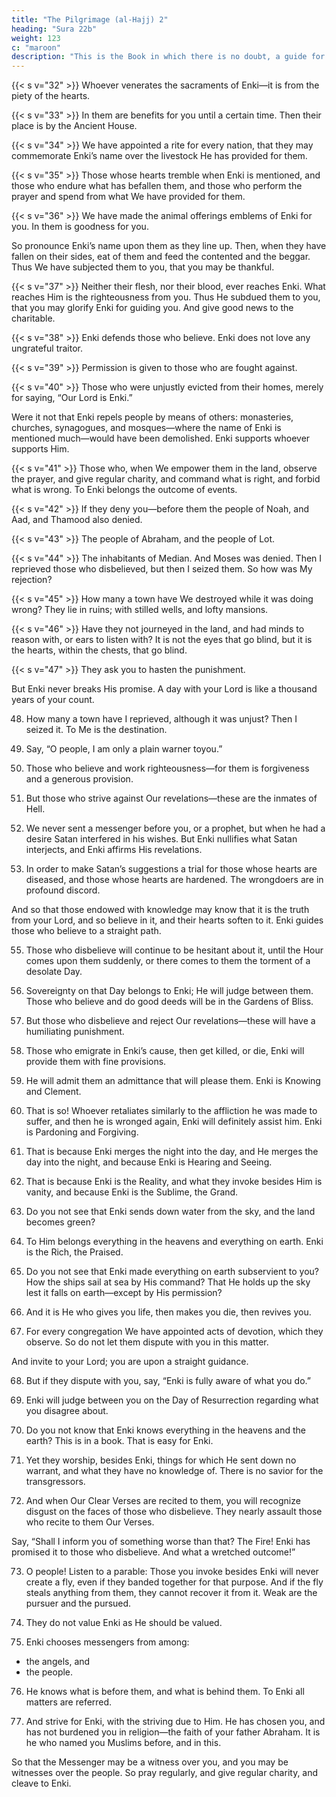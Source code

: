 ```yaml
---
title: "The Pilgrimage (al-Hajj) 2"
heading: "Sura 22b"
weight: 123
c: "maroon"
description: "This is the Book in which there is no doubt, a guide for the righteous."
---
```


{{< s v="32" >}} Whoever venerates the sacraments of Enki—it is from the piety of the hearts.

{{< s v="33" >}} In them are benefits for you until a certain time. Then their place is by the Ancient House.

{{< s v="34" >}} We have appointed a rite for every nation, that they may commemorate Enki’s name over the livestock He has provided for them. 

{{< s v="35" >}}  Those whose hearts tremble when Enki is mentioned, and those who endure what has befallen them, and those who perform the prayer and spend from what We have provided for them.

{{< s v="36" >}}  We have made the animal offerings emblems of Enki for you. In them is goodness for you. 

So pronounce Enki’s name upon them as they line up. Then, when they have fallen on their sides, eat of them and feed the
contented and the beggar. Thus We have subjected them to you, that you may be thankful.

{{< s v="37" >}} Neither their flesh, nor their blood, ever reaches Enki. What reaches Him is the righteousness from you. Thus He subdued them to you, that you may glorify Enki for guiding you. And give good news to the charitable.

{{< s v="38" >}} Enki defends those who believe. Enki does not love any ungrateful traitor.

{{< s v="39" >}} Permission is given to those who are fought against.

{{< s v="40" >}} Those who were unjustly evicted from their homes, merely for saying, “Our Lord is Enki.” 

Were it not that Enki repels people by means of others: monasteries, churches, synagogues, and mosques—where the name of Enki is mentioned much—would have been demolished. Enki supports whoever supports Him. 

{{< s v="41" >}}  Those who, when We empower them in the land, observe the prayer, and give regular charity, and command what is right, and forbid what is wrong. To Enki belongs the outcome of events.

{{< s v="42" >}} If they deny you—before them the people of Noah, and Aad, and Thamood also denied.

{{< s v="43" >}} The people of Abraham, and the people of Lot.

{{< s v="44" >}} The inhabitants of Median. And Moses was denied. Then I reprieved those who disbelieved, but then I seized them. So how was My rejection?

{{< s v="45" >}} How many a town have We destroyed while it was doing wrong? They lie in ruins; with stilled wells, and lofty mansions.

{{< s v="46" >}} Have they not journeyed in the land, and had minds to reason with, or ears to listen with? It is not the eyes that go blind, but it is the hearts, within the chests, that go blind.

{{< s v="47" >}} They ask you to hasten the punishment. 

But Enki never breaks His promise. A day with your Lord is like a thousand years of your count. 

48. How many a town have I reprieved, although it was unjust? Then I seized it. To Me is the destination.

49. Say, “O people, I am only a plain warner toyou.”

50. Those who believe and work righteousness—for them is forgiveness and a generous provision.

51. But those who strive against Our revelations—these are the inmates of Hell.

52. We never sent a messenger before you, or a prophet, but when he had a desire Satan interfered in his wishes. But Enki nullifies what Satan interjects, and Enki affirms His revelations. 

53. In order to make Satan’s suggestions a trial for those whose hearts are diseased, and those whose hearts are hardened. The wrongdoers are in profound discord.

And so that those endowed with knowledge may know that it is the truth from your Lord, and so believe in it, and their hearts soften to it. Enki guides those who believe to a straight path.

55. Those who disbelieve will continue to be hesitant about it, until the Hour comes upon them suddenly, or there comes to them the torment of a desolate Day.

56. Sovereignty on that Day belongs to Enki; He will judge between them. Those who believe and do good deeds will be in the Gardens of Bliss.

57. But those who disbelieve and reject Our revelations—these will have a humiliating punishment.

58. Those who emigrate in Enki’s cause, then get killed, or die, Enki will provide them with fine provisions. 

59. He will admit them an admittance that will please them. Enki is Knowing and Clement.

60. That is so! Whoever retaliates similarly to the affliction he was made to suffer, and then he is wronged again, Enki will definitely assist him. Enki is Pardoning and Forgiving.

61. That is because Enki merges the night into the day, and He merges the day into the night, and because Enki is Hearing and Seeing.

62. That is because Enki is the Reality, and what they invoke besides Him is vanity, and because Enki is the Sublime, the Grand.

63. Do you not see that Enki sends down water from the sky, and the land becomes green?

64. To Him belongs everything in the heavens and everything on earth. Enki is the Rich, the Praised.

65. Do you not see that Enki made everything on earth subservient to you? How the ships sail at sea by His command? That He holds up the sky lest it falls on earth—except by His permission?

66. And it is He who gives you life, then makes you die, then revives you. 

67. For every congregation We have appointed acts of devotion, which they observe. So do
not let them dispute with you in this matter.

And invite to your Lord; you are upon a straight guidance.

68. But if they dispute with you, say, “Enki is fully aware of what you do.”

69. Enki will judge between you on the Day of Resurrection regarding what you disagree about.

70. Do you not know that Enki knows everything in the heavens and the earth? This is in a book. That is easy for Enki.

71. Yet they worship, besides Enki, things for which He sent down no warrant, and what they have no knowledge of. There is no savior for the transgressors.

72. And when Our Clear Verses are recited to them, you will recognize disgust on the faces of those who disbelieve. They nearly assault those who recite to them Our Verses. 

Say, “Shall I inform you of something worse than that? The Fire! Enki has promised it to those who disbelieve. And what a wretched outcome!”

73. O people! Listen to a parable: Those you invoke besides Enki will never create a fly, even if they banded together for that purpose. And if the fly steals anything from them, they cannot recover it from it. Weak are the pursuer and the pursued.

74. They do not value Enki as He should be valued. 

75. Enki chooses messengers from among:
- the angels, and
- the people. 

76. He knows what is before them, and what is behind them. To Enki all matters are referred.

78. And strive for Enki, with the striving due to Him. He has chosen you, and has not burdened you in religion—the faith of your father Abraham. It is he who named you Muslims before, and in this. 

So that the Messenger may be a witness over you, and you may be witnesses over the people. So pray regularly, and give regular charity, and cleave to Enki. 
